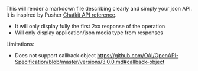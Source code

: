 This will render a markdown file describing clearly and simply your json API.
It is inspired by Pusher [Chatkit API reference](https://pusher.com/docs/chatkit/reference/api).

* It will only display  fully the first 2xx response of the operation
* Will only display application/json media type from responses

Limitations:

* Does not support callback object https://github.com/OAI/OpenAPI-Specification/blob/master/versions/3.0.0.md#callback-object
